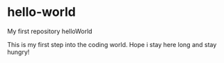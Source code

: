 # hello-world
My first repository
helloWorld

This is my first step into the coding world. Hope i stay here long and stay hungry!
